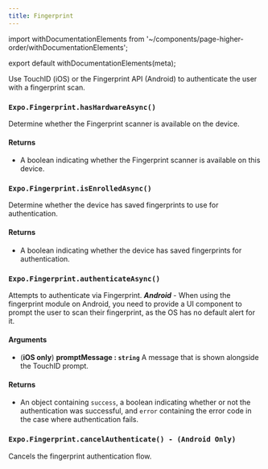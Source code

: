 ```yaml
---
title: Fingerprint
---
```


import withDocumentationElements from '~/components/page-higher-order/withDocumentationElements';

export default withDocumentationElements(meta);

Use TouchID (iOS) or the Fingerprint API (Android) to authenticate the user with a fingerprint scan.

### `Expo.Fingerprint.hasHardwareAsync()`

Determine whether the Fingerprint scanner is available on the device.

#### Returns

- A boolean indicating whether the Fingerprint scanner is available on this device.

### `Expo.Fingerprint.isEnrolledAsync()`

Determine whether the device has saved fingerprints to use for authentication.

#### Returns

- A boolean indicating whether the device has saved fingerprints for authentication.

### `Expo.Fingerprint.authenticateAsync()`

Attempts to authenticate via Fingerprint.
**_Android_** - When using the fingerprint module on Android, you need to provide a UI component to prompt the user to scan their fingerprint, as the OS has no default alert for it.

#### Arguments

- (**iOS only**) **promptMessage : `string`** A message that is shown alongside the TouchID prompt.

#### Returns

- An object containing `success`, a boolean indicating whether or not the authentication was successful, and `error` containing the error code in the case where authentication fails.

### `Expo.Fingerprint.cancelAuthenticate() - (Android Only)`

Cancels the fingerprint authentication flow.


